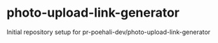 # photo-upload-link-generator

Initial repository setup for pr-poehali-dev/photo-upload-link-generator